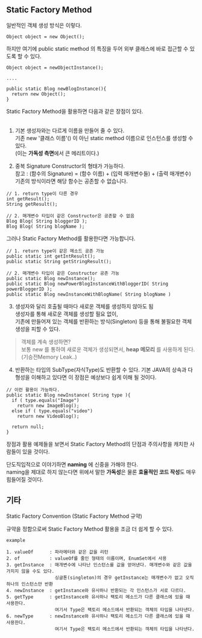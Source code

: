 ## Static Factory Method

일반적인 객체 생성 방식은 이렇다.
<pre><code>Object object = new Object();
</code></pre>

하지만 여기에 public static method 의 특징을 두어 외부 클래스에 바로 접근할 수 있도록 할 수 있다.
<pre><code>Object object = newObjectInstance();

....

public static Blog newBlogInstance(){
  return new Object();
}
</code></pre>

Static Factory Method을 활용하면 다음과 같은 장점이 있다.</br></br>
1. 기본 생성자와는 다르게 이름을 만들어 줄 수 있다.</br>
기존 new '클래스 이름'() 이 아닌 static method 이름으로 인스턴스를 생성할 수 있다.</br>(이는 **가독성 측면**에서 큰 메리트이다.)

2. 중복 Signature Constructor의 형태가 가능하다.</br>
참고 : (함수의 Signature) = (함수 이름) + (입력 매개변수들) + (출력 매개변수)</br>
기존의 방식이라면 해당 함수는 공존할 수 없습니다.
<pre><code>// 1. return type이 다른 경우
int getResult();
String getResult();

// 2. 매개변수 타입이 같은 Constructor은 공존할 수 없음
Blog Blog( String bloggerID );
Blog Blog( String blogName ); 
</code></pre>

그러나 Static Factory Method를 활용한다면 가능합니다.


<pre><code>// 1. return type이 같은 메소드 공존 가능
public static int getIntResult();
public static String getStringResult();

// 2. 매개변수 타입이 같은 Constructor 공존 가능
public static Blog newInstance();
public static Blog newPowerBlogInstanceWithBloggerID( String powerBloggerID );
public static Blog newInstanceWithBlogName( String blogName )
</code></pre>

3. 생성자와 달리 호출될 때마다 새로운 객체를 생성하지 않아도 됨</br>
생성자를 통해 새로운 객체를 생성할 필요 없이, </br>기존에 만들어져 있는 객체를 반환하는 방식(Singleton) 등을 통해 불필요한 객체 생성을 피할 수 있다.

> 객체를 계속 생성하면? </br>
보통 new 를 통하여 새로운 객체가 생성되면서, **heap 메모리** 를 사용하게 된다. (기승전Memory Leak..)

4. 반환하는 타입의 SubType(자식Type)도 반환할 수 있다.
기본 JAVA의 상속과 다형성을 이해하고 있다면 이 장점은 예상보다 쉽게 이해 될 것이다.

<pre><code>// 이런 활용이 가능하다.
public static Blog newInstance( String type ){
  if ( type.equals("Image")
    return new ImageBlog();
  else if ( type.equals("video")
    return new VideoBlog();
  
  return null;
}
</code></pre>

장점과 활용 예제들을 보면서 Static Factory Method의 단점과 주의사항을 캐치한 사람들이 있을 것이다.

단도직입적으로 이야기하면 **naming** 에 신중을 가해야 한다.</br>
naming을 제대로 하지 않는다면 위에서 말한 **가독성**은 물론 **효율적인 코드 작성**도 매우 힘들어질 것이다.




## 기타
Static Factory Convention (Static Factory Method 규약)

규약을 정함으로써 Static Factory Method 활용을 조금 더 쉽게 할 수 있다.

<pre><code>example

1. valueOf      : 파라메터와 같은 값을 리턴
2. of           : valueOf를 줄인 형태의 이름이며, EnumSet에서 사용
3. getInstance  : 매개변수에 나타난 인스턴스를 값을 얻어낸다. 매개변수와 같은 값을 가지지 않을 수도 있다. 
                  싱글톤(singleton)의 경우 getInstance는 매개변수가 없고 오직 하나의 인스턴스만 반환
4. newInstance  : getInstance와 유사하나 반환되는 각 인스턴스가 서로 다르다.
5. getType      : getInstance와 유사하나 팩토리 메소드가 다른 클래스에 있을 때 사용한다. 
                  여기서 Type은 팩토리 메소드에서 반환되는 객체의 타입을 나타낸다.
6. newType      : newInstance와 유사하나 팩토리 메소드가 다른 클래스에 있을 때 사용한다. 
                  여기서 Type은 팩토리 메소드에서 반환되는 객체의 타입을 나타낸다.
</code></pre>
